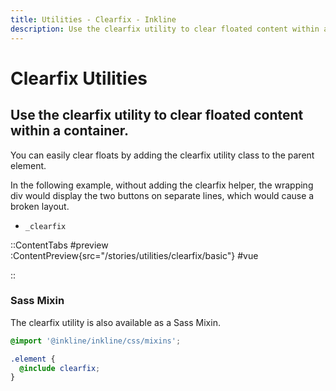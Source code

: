 ```yaml
---
title: Utilities - Clearfix - Inkline
description: Use the clearfix utility to clear floated content within a container. 
---
```


# Clearfix Utilities
## Use the clearfix utility to clear floated content within a container.

You can easily clear floats by adding the clearfix utility class to the parent element.

In the following example, without adding the clearfix helper, the wrapping div would display the two buttons on separate lines, which would cause a broken layout.

- `_clearfix`

::ContentTabs
#preview
:ContentPreview{src="/stories/utilities/clearfix/basic"}
#vue
<!-- Autodocs{src="@inkline/inkline/stories/utilities/clearfix/basic.vue" lang="vue"} -->
::

### Sass Mixin
The clearfix utility is also available as a Sass Mixin.

~~~scss
@import '@inkline/inkline/css/mixins';

.element {
  @include clearfix;
}
~~~
